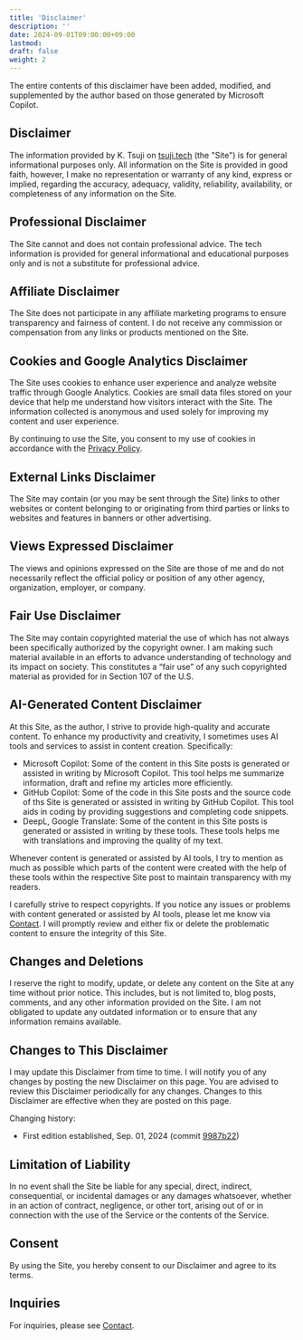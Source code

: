 ```yaml
---
title: 'Disclaimer'
description: ''
date: 2024-09-01T09:00:00+09:00
lastmod: 
draft: false
weight: 2
---
```


The entire contents of this disclaimer have been added, modified, and supplemented by the author based on those generated by Microsoft Copilot.

## Disclaimer

The information provided by K. Tsuji on [tsuji.tech](https://tsuji.tech) (the "Site") is for general informational purposes only. All information on the Site is provided in good faith, however, I make no representation or warranty of any kind, express or implied, regarding the accuracy, adequacy, validity, reliability, availability, or completeness of any information on the Site.

## Professional Disclaimer

The Site cannot and does not contain professional advice. The tech information is provided for general informational and educational purposes only and is not a substitute for professional advice.

## Affiliate Disclaimer

The Site does not participate in any affiliate marketing programs to ensure transparency and fairness of content. I do not receive any commission or compensation from any links or products mentioned on the Site.

## Cookies and Google Analytics Disclaimer

The Site uses cookies to enhance user experience and analyze website traffic through Google Analytics. Cookies are small data files stored on your device that help me understand how visitors interact with the Site. The information collected is anonymous and used solely for improving my content and user experience.

By continuing to use the Site, you consent to my use of cookies in accordance with the [Privacy Policy](https://tsuji.tech/privacy-policy).

## External Links Disclaimer

The Site may contain (or you may be sent through the Site) links to other websites or content belonging to or originating from third parties or links to websites and features in banners or other advertising.

## Views Expressed Disclaimer

The views and opinions expressed on the Site are those of me and do not necessarily reflect the official policy or position of any other agency, organization, employer, or company.

## Fair Use Disclaimer

The Site may contain copyrighted material the use of which has not always been specifically authorized by the copyright owner. I am making such material available in an efforts to advance understanding of technology and its impact on society. This constitutes a “fair use” of any such copyrighted material as provided for in Section 107 of the U.S.

## AI-Generated Content Disclaimer

At this Site, as the author, I strive to provide high-quality and accurate content. To enhance my productivity and creativity, I sometimes uses AI tools and services to assist in content creation. Specifically:

- Microsoft Copilot: Some of the content in this Site posts is generated or assisted in writing by Microsoft Copilot. This tool helps me summarize information, draft and refine my articles more efficiently.
- GitHub Copilot: Some of the code in this Site posts and the source code of ths Site is generated or assisted in writing by GitHub Copilot. This tool aids in coding by providing suggestions and completing code snippets.
- DeepL, Google Translate: Some of the content in this Site posts is generated or assisted in writing by these tools. These tools helps me with translations and improving the quality of my text.

Whenever content is generated or assisted by AI tools, I try to mention as much as possible which parts of the content were created with the help of these tools within the respective Site post to maintain transparency with my readers.

I carefully strive to respect copyrights. If you notice any issues or problems with content generated or assisted by AI tools, please let me know via [Contact](https://tsuji.tech/contact). I will promptly review and either fix or delete the problematic content to ensure the integrity of this Site.

## Changes and Deletions

I reserve the right to modify, update, or delete any content on the Site at any time without prior notice. This includes, but is not limited to, blog posts, comments, and any other information provided on the Site. I am not obligated to update any outdated information or to ensure that any information remains available.

## Changes to This Disclaimer

I may update this Disclaimer from time to time. I will notify you of any changes by posting the new Disclaimer on this page. You are advised to review this Disclaimer periodically for any changes. Changes to this Disclaimer are effective when they are posted on this page.

Changing history:

- First edition established, Sep. 01, 2024 (commit [9987b22](https://github.com/kktsuji/tsuji-website/commit/9987b22b4778ed9fe2e606ab6f315833ef5b0067))

## Limitation of Liability

In no event shall the Site be liable for any special, direct, indirect, consequential, or incidental damages or any damages whatsoever, whether in an action of contract, negligence, or other tort, arising out of or in connection with the use of the Service or the contents of the Service.

## Consent

By using the Site, you hereby consent to our Disclaimer and agree to its terms.

## Inquiries

For inquiries, please see [Contact](https://tsuji.tech/contact).

